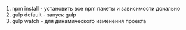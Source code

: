 1) npm install - установить все npm пакеты и зависимости докально
2) gulp default - запуск gulp
3) gulp watch - для динамического изменения проекта
